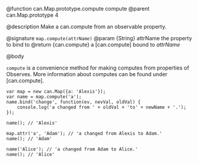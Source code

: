 @function can.Map.prototype.compute compute
@parent can.Map.prototype 4

@description Make a can.compute from an observable property.

@signature `map.compute(attrName)`
@param {String} attrName the property to bind to
@return {can.compute} a [can.compute] bound to _attrName_

@body

`compute` is a convenience method for making computes from properties
of Observes. More information about computes can be found under [can.compute].


    var map = new can.Map({a: 'Alexis'});
    var name = map.compute('a');
    name.bind('change', function(ev, nevVal, oldVal) {
        console.log('a changed from ' + oldVal + 'to' + newName + '.');
    });

    name(); // 'Alexis'

    map.attr('a', 'Adam'); // 'a changed from Alexis to Adam.'
    name(); // 'Adam'

    name('Alice'); // 'a changed from Adam to Alice.'
    name(); // 'Alice'
